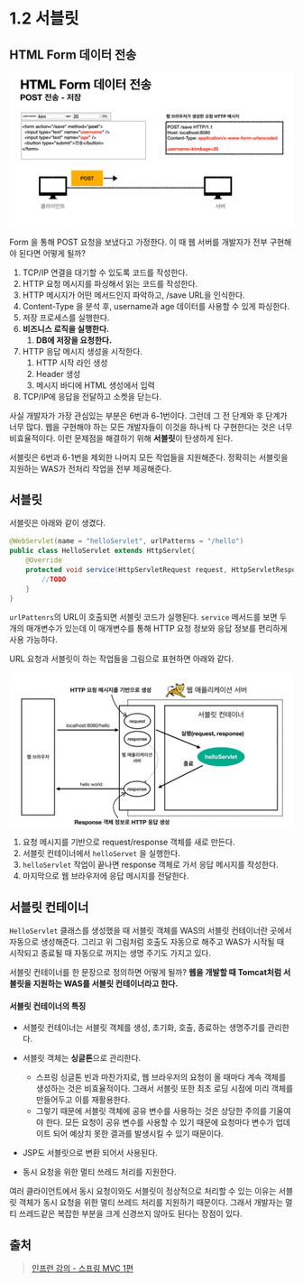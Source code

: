# 1.2 서블릿

## HTML Form 데이터 전송

![img_4.png](img_4.png)

Form 을 통해 POST 요청을 보냈다고 가정한다.
이 때 웹 서버를 개발자가 전부 구현해야 된다면 어떻게 될까?

1. TCP/IP 연결을 대기할 수 있도록 코드를 작성한다.
2. HTTP 요청 메시지를 파싱해서 읽는 코드를 작성한다.
3. HTTP 메시지가 어떤 메서드인지 파악하고, /save URL을 인식한다.
4. Content-Type 을 분석 후, username과 age 데이터를 사용할 수 있게 파싱한다.
5. 저장 프로세스를 실행한다.
6. **비즈니스 로직을 실행한다.**
   1. **DB에 저장을 요청한다.**
7. HTTP 응답 메시지 생성을 시작한다.
   1. HTTP 시작 라인 생성
   2. Header 생성
   3. 메시지 바디에 HTML 생성에서 입력
8. TCP/IP에 응답을 전달하고 소켓을 닫는다.


사실 개발자가 가장 관심있는 부분은 6번과 6-1번이다.
그런데 그 전 단계와 후 단계가 너무 많다. 웹을 구현해야 하는 모든 개발자들이 이것을 하나씩 다 구현한다는 것은 너무 비효율적이다.
이런 문제점을 해결하기 위해 **서블릿**이 탄생하게 된다.

서블릿은 6번과 6-1번을 제외한 나머지 모든 작업들을 지원해준다. 정확히는 서블릿을 지원하는 WAS가 전처리 작업을 전부 제공해준다.

## 서블릿

서블릿은 아래와 같이 생겼다.

```java
@WebServlet(name = "helloServlet", urlPatterns = "/hello")
public class HelloServlet extends HttpServlet{
    @Override
    protected void service(HttpServletRequest request, HttpServletResponse response){
        //TODO
    }
}
```

`urlPattenrs`의 URL이 호출되면 서블릿 코드가 실행된다.
`service` 메서드를 보면 두 개의 매개변수가 있는데 이 매개변수를 통해 HTTP 요청 정보와 응답 정보를 편리하게 사용 가능하다.

URL 요청과 서블릿이 하는 작업들을 그림으로 표현하면 아래와 같다.

![img_5.png](img_5.png)

1. 요청 메시지를 기반으로 request/response 객체를 새로 만든다.
2. 서블릿 컨테이너에서 `helloServet` 을 실행한다.
3. `helloServlet` 작업이 끝나면 response 객체로 가서 응답 메시지를 작성한다.
4. 마지막으로 웹 브라우저에 응답 메시지를 전달한다.

## 서블릿 컨테이너
 
`HelloServlet` 클래스를 생성했을 때 서블릿 객체를 WAS의 서블릿 컨테이너란 곳에서 자동으로 생성해준다.
그리고 위 그림처럼 호출도 자동으로 해주고 WAS가 시작될 때 시작되고 종료될 때 자동으로 꺼지는 생명 주기도 가지고 있다.

서블릿 컨테이너를 한 문장으로 정의하면 어떻게 될까?
**웹을 개발할 때 Tomcat처럼 서블릿을 지원하는 WAS를 서블릿 컨테이너라고 한다.**

#### 서블릿 컨테이너의 특징

- 서블릿 컨테이너는 서블릿 객체를 생성, 초기화, 호출, 종료하는 생명주기를 관리한다.
- 서블릿 객체는 **싱글톤**으로 관리한다.
  - 스프링 싱글톤 빈과 마찬가지로, 웹 브라우저의 요청이 올 때마다 계속 객체를 생성하는 것은 비효율적이다.
  그래서 서블릿 또한 최초 로딩 시점에 미리 객체를 만들어두고 이를 재활용한다.
  - 그렇기 때문에 서블릿 객체에 공유 변수를 사용하는 것은 상당한 주의를 기울여야 한다.
  모든 요청이 공유 변수를 사용할 수 있기 때문에 요청마다 변수가 업데이트 되어 예상치 못한 결과를 발생시킬 수 있기 때문이다.

- JSP도 서블릿으로 변환 되어서 사용된다.
- 동시 요청을 위한 멀티 쓰레드 처리를 지원한다.

여러 클라이언트에서 동시 요청이와도 서블릿이 정상적으로 처리할 수 있는 이유는 서블릿 객체가 동시 요청을 위한 멀티 쓰레드 처리를 지원하기 때문이다.
그래서 개발자는 멀티 쓰레드같은 복잡한 부분을 크게 신경쓰지 않아도 된다는 장점이 있다.


## 출처

> [인프런 강의 - 스프링 MVC 1편](https://www.inflearn.com/course/%EC%8A%A4%ED%94%84%EB%A7%81-mvc-1/dashboard)